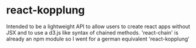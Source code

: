 # react-kopplung
Intended to be a lightweight API to allow users to create react apps without JSX and to use a d3.js like syntax of chained methods. 'react-chain' is already an npm module so I went for a german equivalent 'react-kopplung'
